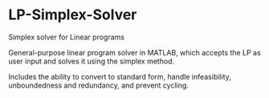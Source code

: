 # LP-Simplex-Solver

Simplex solver for Linear programs

General-purpose linear program solver in MATLAB, which accepts the LP as user input and solves it using the simplex method.

Includes the ability to convert to standard form, handle infeasibility, unboundedness and redundancy, and prevent cycling.
